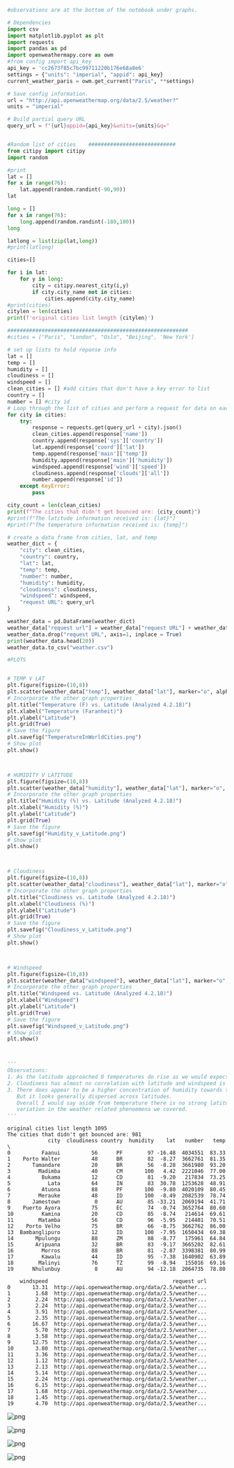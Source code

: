 

```python
#observations are at the bottom of the notebook under graphs.

# Dependencies
import csv
import matplotlib.pyplot as plt
import requests
import pandas as pd
import openweathermapy.core as owm
#from config import api_key
api_key = 'cc2673f85c7bc99711220b176e68a8e6'
settings = {"units": "imperial", "appid": api_key}
current_weather_paris = owm.get_current("Paris", **settings)

# Save config information.
url = "http://api.openweathermap.org/data/2.5/weather?"
units = "imperial"

# Build partial query URL
query_url = f"{url}appid={api_key}&units={units}&q="


#Random list of cities    ############################
from citipy import citipy
import random

#print 
lat = []
for x in range(76): 
    lat.append(random.randint(-90,90))
lat 

long = []
for x in range(76): 
    long.append(random.randint(-180,180))
long

latlong = list(zip(lat,long))
#print(latlong)

cities=[]

for i in lat:
    for y in long:
        city = citipy.nearest_city(i,y)
        if city.city_name not in cities:
            cities.append(city.city_name)
#print(cities)
citylen = len(cities)
print(f'original cities list length {citylen}')

##########################################################
#cities = ["Paris", "London", "Oslo", "Beijing", 'New York']

# set up lists to hold reponse info
lat = []
temp = []
humidity = []
cloudiness = []
windspeed = []
clean_cities = [] #add cities that don't have a key error to list
country = []
number = [] #city id
# Loop through the list of cities and perform a request for data on each
for city in cities:
    try:
        response = requests.get(query_url + city).json()
        clean_cities.append(response['name'])
        country.append(response['sys']['country'])
        lat.append(response['coord']['lat'])
        temp.append(response['main']['temp'])
        humidity.append(response['main']['humidity']) 
        windspeed.append(response['wind']['speed'])
        cloudiness.append(response['clouds']['all'])
        number.append(response['id'])
    except KeyError:
        pass

city_count = len(clean_cities)    
print(f"The cities that didn't get bounced are: {city_count}")
#print(f"The latitude information received is: {lat}")
#print(f"The temperature information received is: {temp}")

# create a data frame from cities, lat, and temp
weather_dict = {
    "city": clean_cities,
    "country": country,
    "lat": lat,
    "temp": temp,
    "number": number,
    "humidity": humidity,
    "cloudiness": cloudiness,
    "windspeed": windspeed,
    "request URL": query_url
}

weather_data = pd.DataFrame(weather_dict)
weather_data["request url"] = weather_data["request URL"] + weather_data["city"]
weather_data.drop("request URL", axis=1, inplace = True)
print(weather_data.head(20))
weather_data.to_csv("weather.csv")

#PLOTS


# TEMP V LAT
plt.figure(figsize=(10,8))
plt.scatter(weather_data["temp"], weather_data["lat"], marker="o", alpha=0.7)
# Incorporate the other graph properties
plt.title("Temperature (F) vs. Latitude (Analyzed 4.2.18)")
plt.xlabel("Temperature (Faranheit)")
plt.ylabel("Latitude")
plt.grid(True)
# Save the figure
plt.savefig("TemperatureInWorldCities.png")
# Show plot
plt.show()



# HUMIDITY V LATITUDE
plt.figure(figsize=(10,8))
plt.scatter(weather_data["humidity"], weather_data["lat"], marker="o", alpha=0.7)
# Incorporate the other graph properties
plt.title("Humidity (%) vs. Latitude (Analyzed 4.2.18)")
plt.xlabel("Humidity (%)")
plt.ylabel("Latitude")
plt.grid(True)
# Save the figure
plt.savefig("Humidity_v_Latitude.png")
# Show plot
plt.show()



# Cloudiness
plt.figure(figsize=(10,8))
plt.scatter(weather_data["cloudiness"], weather_data["lat"], marker="o", alpha=0.7)
# Incorporate the other graph properties
plt.title("Cloudiness vs. Latitude (Analyzed 4.2.18)")
plt.xlabel("Cloudiness (%)")
plt.ylabel("Latitude")
plt.grid(True)
# Save the figure
plt.savefig("Cloudiness_v_Latitude.png")
# Show plot
plt.show()



# Windspeed
plt.figure(figsize=(10,8))
plt.scatter(weather_data["windspeed"], weather_data["lat"], marker="o", alpha=0.7)
# Incorporate the other graph properties
plt.title("Windspeed vs. Latitude (Analyzed 4.2.18)")
plt.xlabel("Windspeed")
plt.ylabel("Latitude")
plt.grid(True)
# Save the figure
plt.savefig("Windspeed_v_Latitude.png")
# Show plot
plt.show()



'''
Observations:
1. As the latitude approached 0 temperatures do rise as we would expect. 
2. Cloudiness has almost no correlation with latitude and windspeed is alost generally low across the board.
3. There does appear to be a higher concentration of humidity towards the equator. 
   But it looks generally dispersed across latitudes. 
   Overall I would say aside from temperature there is no strong latitudinal 
   variation in the weather related phenoemena we covered. 
'''
```

    original cities list length 1095
    The cities that didn't get bounced are: 981
                 city  cloudiness country  humidity    lat   number   temp  \
    0          Faanui          56      PF        97 -16.48  4034551  83.33   
    1    Porto Walter          48      BR        82  -8.27  3662761  81.35   
    2       Tamandare          20      BR        56  -8.28  3661980  93.20   
    3         Madimba          40      CM       100   4.42  2221046  77.00   
    4          Bukama          12      CD        81  -9.20   217834  73.25   
    5            Lata          64      IN        83  30.78  1253628  48.91   
    6          Atuona          88      PF       100  -9.80  4020109  80.45   
    7         Merauke          48      ID       100  -8.49  2082539  78.74   
    8       Jamestown           0      AU        85 -33.21  2069194  41.71   
    9    Puerto Ayora          75      EC        74  -0.74  3652764  80.60   
    10         Kamina          20      CD        85  -8.74   214614  69.61   
    11        Matamba          56      CD        96  -5.95   214481  70.51   
    12    Porto Velho          75      BR        66  -8.75  3662762  86.00   
    13  Bambanglipuro          12      ID       100  -7.95  1650434  69.38   
    14       Mpulungu          88      ZM        88  -8.77   175961  64.84   
    15       Aripuana          32      BR        83  -9.17  3665202  82.61   
    16         Morros          88      BR        81  -2.87  3398381  80.99   
    17         Kawalu          44      ID        95  -7.38  1640902  63.89   
    18        Malinyi          76      TZ        99  -8.94   155016  69.16   
    19      Nhulunbuy           8      AU        94 -12.18  2064735  78.80   
    
        windspeed                                        request url  
    0       13.31  http://api.openweathermap.org/data/2.5/weather...  
    1        1.68  http://api.openweathermap.org/data/2.5/weather...  
    2        2.24  http://api.openweathermap.org/data/2.5/weather...  
    3        2.24  http://api.openweathermap.org/data/2.5/weather...  
    4        3.91  http://api.openweathermap.org/data/2.5/weather...  
    5        2.35  http://api.openweathermap.org/data/2.5/weather...  
    6       16.67  http://api.openweathermap.org/data/2.5/weather...  
    7        5.70  http://api.openweathermap.org/data/2.5/weather...  
    8        3.58  http://api.openweathermap.org/data/2.5/weather...  
    9       12.75  http://api.openweathermap.org/data/2.5/weather...  
    10       3.80  http://api.openweathermap.org/data/2.5/weather...  
    11       3.36  http://api.openweathermap.org/data/2.5/weather...  
    12       1.12  http://api.openweathermap.org/data/2.5/weather...  
    13       2.13  http://api.openweathermap.org/data/2.5/weather...  
    14       5.14  http://api.openweathermap.org/data/2.5/weather...  
    15       2.24  http://api.openweathermap.org/data/2.5/weather...  
    16       6.15  http://api.openweathermap.org/data/2.5/weather...  
    17       1.68  http://api.openweathermap.org/data/2.5/weather...  
    18       1.45  http://api.openweathermap.org/data/2.5/weather...  
    19       4.70  http://api.openweathermap.org/data/2.5/weather...  



![png](output_0_1.png)



![png](output_0_2.png)



![png](output_0_3.png)



![png](output_0_4.png)



```python

```
